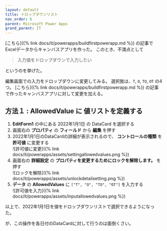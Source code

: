 ```yaml
---
layout: default
title: ドロップダウンリスト
nav_order: 6
parent: Microsoft Power Apps
grand_parent: IT
---
```


[こちら]({% link docs/it/powerapps/buildfirstpowerapp.md %}) の記事でExcelデータからキャンバスアプリを作った。
このとき、不満点として

> 入力値をドロップダウンで入力したい

というのを挙げた。

編集画面での入力をドロップダウンに変更してみる。
選択肢は、`T`, `O`, `TO`, `OT` の4つ。
[こちら]({% link docs/it/powerapps/buildfirstpowerapp.md %}) の記事で作ったキャンバスアプリに対して変更を加える。

## 方法１ : AllowedValue に 値リストを定義する

1. **EditForm1** の中にある 2022年1月1日 の DataCard を選択する  
1. 画面右の **プロパティ** の **フィールド** から **編集** を押す  
1. 2022年1月1日のDataCardの詳細が表示されるので、 **コントロールの種類** を **許可値** に変更する  
    ![許可値に変更]({% link docs/it/powerapps/assets/settingallowedvalues.png %})
1. 画面右の **詳細設定** の **プロパティを変更するためにロックを解除します。** を押す  
    ![ロックを解除]({% link docs/it/powerapps/assets/unlockdetailsetting.png %})
1. **データ** の **AllowedValues** に `["T", "O", "TO", "OT"]` を入力する  
    ![許可値を入力]({% link docs/it/powerapps/assets/inputallowedvalues.png %})

以上で、2022年1月1日を値をドロップダウンリストで選択できるようになった。

が、この操作を各日付のDataCardに対して行うのは面倒くさい。

<!-- ## 方法２ : 選択肢をExcelのテーブルとして用意する -->
